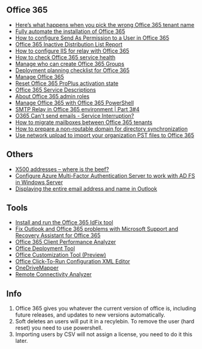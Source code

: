 ## Office 365
* [Here’s what happens when you pick the wrong Office 365 tenant name](https://blog.lawrencecawood.com/heres-what-happens-when-you-pick-the-wrong-office-365-tenant-name-27b657e8acbd)
* [Fully automate the installation of Office 365](https://marckean.com/2013/07/01/fully-automate-the-installation-of-office-365/)
* [How to configure Send As Permission to a User in Office 365](https://www.msdigest.net/2012/05/how-to-configure-send-as-permission-to-a-user-in-office-365/)
* [Office 365 Inactive Distribution List Report](https://www.reddit.com/r/sysadmin/comments/9dxp0a/office_365_inactive_distribution_list_report/)
* [How to configure IIS for relay with Office 365](https://support.office.com/en-us/article/how-to-configure-iis-for-relay-with-office-365-eb57abd2-3859-4e79-b721-2ed1f0f579c9)
* [How to check Office 365 service health](https://support.office.com/en-us/article/how-to-check-office-365-service-health-932ad3ad-533c-418a-b938-6e44e8bc33b0)
* [Manage who can create Office 365 Groups](https://support.office.com/en-us/article/manage-who-can-create-office-365-groups-4c46c8cb-17d0-44b5-9776-005fced8e618)
* [Deployment planning checklist for Office 365](https://support.office.com/en-us/article/deployment-planning-checklist-for-office-365-5fa4f6ef-35ad-4840-91c1-4834df3df5a0?ui=en-US&rs=en-US&ad=US)
* [Manage Office 365](https://docs.microsoft.com/en-us/Office365/)
* [Reset Office 365 ProPlus activation state](https://blogs.technet.microsoft.com/odsupport/2015/05/01/how-to-reset-an-office-365-install-to-the-initial-activationinstall-state/)
* [Office 365 Service Descriptions](https://technet.microsoft.com/en-us/library/office-365-service-descriptions.aspx)
* [About Office 365 admin roles](https://support.office.com/en-us/article/about-office-365-admin-roles-da585eea-f576-4f55-a1e0-87090b6aaa9d)
* [Manage Office 365 with Office 365 PowerShell](https://docs.microsoft.com/en-us/office365/enterprise/powershell/manage-office-365-with-office-365-powershell)
* [SMTP Relay in Office 365 environment | Part 3#4](https://o365info.com/smtp-relay-in-office-365-environment/)
* [O365 Can't send emails - Service Interruption?](https://www.reddit.com/r/sysadmin/comments/8vissw/o365_cant_send_emails_service_interruption/)
* [How to migrate mailboxes between Office 365 tenants](https://www.codetwo.com/admins-blog/how-to-migrate-mailboxes-between-office-365-tenants/)
* [How to prepare a non-routable domain for directory synchronization](https://support.office.com/en-us/article/how-to-prepare-a-non-routable-domain-for-directory-synchronization-e7968303-c234-46c4-b8b0-b5c93c6d57a7?ui=en-US&rs=en-US&ad=US)
* [Use network upload to import your organization PST files to Office 365](https://docs.microsoft.com/en-us/office365/securitycompliance/use-network-upload-to-import-pst-files)

## Others
* [X500 addresses – where is the beef?](https://paweljarosz.wordpress.com/2017/12/14/x500-addresses-where-is-the-beef/)
* [Configure Azure Multi-Factor Authentication Server to work with AD FS in Windows Server](https://docs.microsoft.com/en-us/azure/active-directory/authentication/howto-mfaserver-adfs-2012)
* [Displaying the entire email address and name in Outlook](https://www.reddit.com/r/sysadmin/comments/99ette/displaying_the_entire_email_address_and_name_in/)

## Tools
* [Install and run the Office 365 IdFix tool](https://support.office.com/en-us/article/install-and-run-the-office-365-idfix-tool-f4bd2439-3e41-4169-99f6-3fabdfa326ac)
* [Fix Outlook and Office 365 problems with Microsoft Support and Recovery Assistant for Office 365](https://diagnostics.outlook.com/#/)
* [Office 365 Client Performance Analyzer](https://support.office.com/en-us/article/office-365-client-performance-analyzer-e16b0928-bd38-423b-bd4e-b8402bc106aa)
* [Office Deployment Tool](https://www.microsoft.com/en-us/download/details.aspx?id=49117)
* [Office Customization Tool (Preview)](https://config.office.com/softwareAndLanguage)
* [Office Click-To-Run Configuration XML Editor](https://officedev.github.io/Office-IT-Pro-Deployment-Scripts/XmlEditor.html)
* [OneDriveMapper](http://www.lieben.nu/liebensraum/onedrivemapper/)
* [Remote Connectivity Analyzer](https://testconnectivity.microsoft.com/)

## Info
1. Office 365 gives you whatever the current version of office is, including future releases, and updates to new versions automatically.
1. Soft deletes an users will put it in a recylebin. To remove the user (hard reset) you need to use powershell.
1. Importing users by CSV will not assign a license, you need to do it this later.

